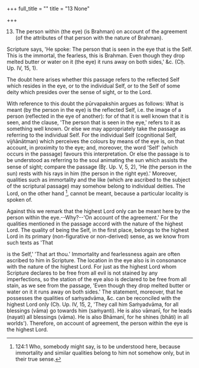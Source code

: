 +++
full_title = ""
title = "13 None"

+++


13. The person within (the eye) (is Brahman) on account of the agreement (of the attributes of that person with the nature of Brahman).

Scripture says, 'He spoke: The person that is seen in the eye that is the Self. This is the immortal, the fearless, this is Brahman. Even though they drop melted butter or water on it (the eye) it runs away on both sides,' &c. (Cḥ. Up. IV, 15, 1).

The doubt here arises whether this passage refers to the reflected Self which resides in the eye, or to the individual Self, or to the Self of some deity which presides over the sense of sight, or to the Lord.

With reference to this doubt the pūrvapakshin argues as follows: What is meant (by the person in the eye) is the reflected Self, i.e. the image of a person (reflected in the eye of another): for of that it is well known that it is seen, and the clause, 'The person that is seen in the eye,' refers to it as something well known. Or else we may appropriately take the passage as referring to the individual Self. For the individual Self (cognitional Self, vijñānātman) which perceives the colours by means of the eye is, on that account, in proximity to the eye; and, moreover, the word 'Self' (which occurs in the passage) favours this interpretation. Or else the passage is to be understood as referring to the soul animating the sun which assists the sense of sight; compare the passage (Br̥. Up. V, 5, 2), 'He (the person in the sun) rests with his rays in him (the person in the right eye).' Moreover, qualities such as immortality and the like (which are ascribed to the subject of the scriptural passage) may somehow belong to individual deities. The Lord, on the other hand [^fn_148], cannot be meant, because a particular locality is spoken of.

[^fn_148]: 124:1 Who, somebody might say, is to be understood here, because immortality and similar qualities belong to him not somehow only, but in their true sense.

Against this we remark that the highest Lord only can be meant here by the person within the eye.--Why?--'On account of the agreement.' For the qualities mentioned in the passage accord with the nature of the highest Lord. The quality of being the Self, in the first place, belongs to the highest Lord in its primary (non-figurative or non-derived) sense, as we know from such texts as 'That

is the Self,' 'That art thou.' Immortality and fearlessness again are often ascribed to him in Scripture. The location in the eye also is in consonance with the nature of the highest Lord. For just as the highest Lord whom Scripture declares to be free from all evil is not stained by any imperfections, so the station of the eye also is declared to be free from all stain, as we see from the passage, 'Even though they drop melted butter or water on it it runs away on both sides.' The statement, moreover, that he possesses the qualities of saṁyadvāma, &c. can be reconciled with the highest Lord only (Cḥ. Up. IV, 15, 2, 'They call him Saṁyadvāma, for all blessings (vāma) go towards him (saṁyanti). He is also vāmanī, for he leads (nayati) all blessings (vāma). He is also Bhāmanī, for he shines (bhāti) in all worlds'). Therefore, on account of agreement, the person within the eye is the highest Lord.

